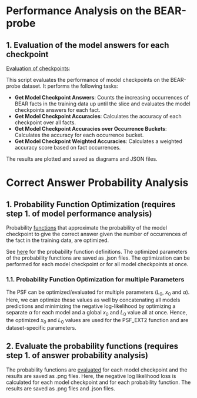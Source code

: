 # Performance Analysis on the BEAR-probe

## 1. Evaluation of the model answers for each checkpoint

[Evaluation of checkpoints](model_accuracy/accuracy_evaluation.py):

This script evaluates the performance of model checkpoints on the BEAR-probe dataset. It performs the following tasks:

- **Get Model Checkpoint Answers**: Counts the increasing occurrences of BEAR facts in the training data up until the slice and evaluates the model checkpoints answers for each fact.
- **Get Model Checkpoint Accuracies**: Calculates the accuracy of each checkpoint over all facts.
- **Get Model Checkpoint Accuracies over Occurrence Buckets**: Calculates the accuracy for each occurrence bucket.
- **Get Model Checkpoint Weighted Accuracies**: Calculates a weighted accuracy score based on fact occurrences.

The results are plotted and saved as diagrams and JSON files.

# Correct Answer Probability Analysis

## 1. Probability Function Optimization (requires step 1. of model performance analysis)

Probability [functions](answer_probability_analysis/)
that approximate the probability of the model checkpoint to give the correct answer given 
the number of occurrences of the fact in the training data, are optimized.

See [here](https://github.com/Jabbawukis/sample-efficiency-evaluation-results/blob/main/probing_on_dataset_slices.md)
for the probability function definitions.
The optimized parameters of the probability functions are saved as .json files.
The optimization can be performed for each model checkpoint or for all model checkpoints at once.

### 1.1. Probability Function Optimization for multiple Parameters

The PSF can be optimized/evaluated for multiple parameters ($L_0$, $x_0$ and $\alpha$).
Here, we can optimize these values as well by concatenating all models predictions
and minimizing the negative log-likelihood
by optimizing a separate $\alpha$ for each model and a global $x_0$ and $L_0$ value all at once.
Hence, the optimized $x_0$ and $L_0$ values are used for the PSF_EXT2 function and are dataset-specific parameters.

## 2. Evaluate the probability functions (requires step 1. of answer probability analysis)

The probability functions are [evaluated](answer_probability_analysis/eval_probability_functions_nll.py) for each model checkpoint and the results are saved as .png files.
Here, the negative log likelihood loss is calculated for each model checkpoint and for each probability function.
The results are saved as .png files and .json files.